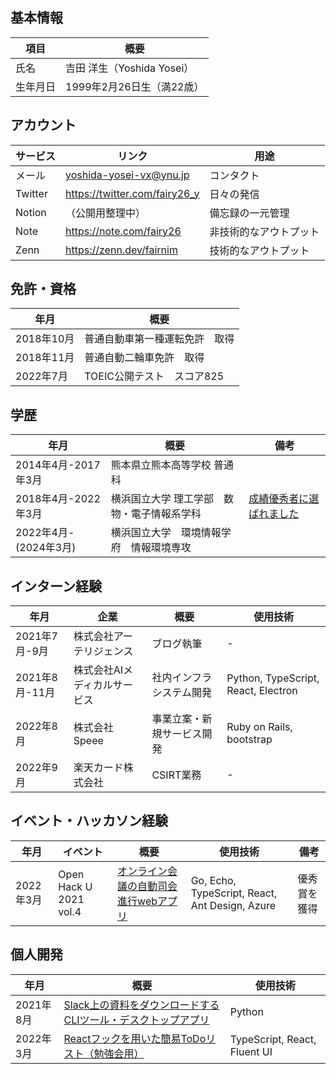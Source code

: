 <!--
**fairy26/fairy26** is a ✨ _special_ ✨ repository because its `README.md` (this file) appears on your GitHub profile.

Here are some ideas to get you started:

- 🔭 I’m currently working on ...
- 🌱 I’m currently learning ...
- 👯 I’m looking to collaborate on ...
- 🤔 I’m looking for help with ...
- 💬 Ask me about ...
- 📫 How to reach me: ...
- 😄 Pronouns: ...
- ⚡ Fun fact: ...
-->
## 基本情報
| 項目 | 概要 |
| --- | --- |
| 氏名 | 吉田 洋生（Yoshida Yosei） |
| 生年月日 | 1999年2月26日生（満22歳） |

## アカウント

| サービス | リンク | 用途 |
| --- | --- | --- |
| メール | yoshida-yosei-vx@ynu.jp | コンタクト |
| Twitter | https://twitter.com/fairy26_y | 日々の発信 |
| Notion | （公開用整理中） | 備忘録の一元管理 |
| Note | https://note.com/fairy26 | 非技術的なアウトプット |
| Zenn | https://zenn.dev/fairnim | 技術的なアウトプット |

## 免許・資格

| 年月 | 概要 |
| --- | --- |
| 2018年10月 | 普通自動車第一種運転免許　取得 |
| 2018年11月 | 普通自動二輪車免許　取得 |
| 2022年7月 | TOEIC公開テスト　スコア825 |

## 学歴

| 年月 | 概要 | 備考 |
| --- | --- | --- |
| 2014年4月-2017年3月 | 熊本県立熊本高等学校 普通科 |  |
| 2018年4月-2022年3月 | 横浜国立大学 理工学部　数物・電子情報系学科 | [成績優秀者に選ばれました](https://note.com/fairy26/n/n9e144d08657d) |
| 2022年4月-(2024年3月) | 横浜国立大学　環境情報学府　情報環境専攻 |  |

## インターン経験

| 年月 | 企業 | 概要 | 使用技術 |
| --- | --- | --- | --- |
| 2021年7月-9月 | 株式会社アーテリジェンス | ブログ執筆 | - |
| 2021年8月-11月 | 株式会社AIメディカルサービス | 社内インフラシステム開発| Python, TypeScript, React, Electron |
| 2022年8月 | 株式会社Speee | 事業立案・新規サービス開発 | Ruby on Rails, bootstrap |
| 2022年9月 | 楽天カード株式会社 | CSIRT業務 | - |

## イベント・ハッカソン経験

| 年月 | イベント | 概要 | 使用技術 | 備考 |
| --- | --- | --- | --- | --- |
| 2022年3月 | Open Hack U 2021 vol.4 | [オンライン会議の自動司会進行webアプリ](https://github.com/RochUP) | Go, Echo, TypeScript, React, Ant Design, Azure | 優秀賞を獲得 |

## 個人開発

| 年月 | 概要 | 使用技術 |
| --- | --- | --- |
| 2021年8月 | [Slack上の資料をダウンロードするCLIツール・デスクトップアプリ](https://github.com/fairy26/Slackcat) | Python |
| 2022年3月 | [Reactフックを用いた簡易ToDoリスト（勉強会用）](https://github.com/fairy26/React-FluentUI-sample) | TypeScript, React, Fluent UI |
